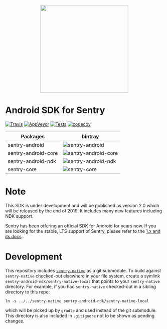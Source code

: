 <p align="center">
  <a href="https://sentry.io" target="_blank" align="center">
    <img src="https://sentry-brand.storage.googleapis.com/sentry-logo-black.png" width="280">
  </a>
  <br />
</p>

Android SDK for Sentry
===========
[![Travis](https://travis-ci.com/getsentry/sentry-android.svg?branch=master)](https://travis-ci.com/getsentry/sentry-android)
[![AppVeyor](https://ci.appveyor.com/api/projects/status/kr49snupeb1dsgwa/branch/master?svg=true)](https://ci.appveyor.com/project/sentry/sentry-android/branch/master)
[![Tests](https://img.shields.io/appveyor/tests/sentry/sentry-android/master?compact_message)](https://ci.appveyor.com/project/sentry/sentry-android/branch/master/tests)
[![codecov](https://codecov.io/gh/getsentry/sentry-android/branch/master/graph/badge.svg)](https://codecov.io/gh/getsentry/sentry-android)

|      Packages          | bintray |
| ---------------------- | ------- |
| sentry-android | ![sentry-android](https://img.shields.io/bintray/v/getsentry/sentry-android/sentry-android) |
| sentry-android-core | ![sentry-android-core](https://img.shields.io/bintray/v/getsentry/sentry-android/sentry-android-core) |
| sentry-android-ndk | ![sentry-android-ndk](https://img.shields.io/bintray/v/getsentry/sentry-android/sentry-android-ndk) |
| sentry-core | ![sentry-core](https://img.shields.io/bintray/v/getsentry/sentry-android/sentry-core) |

# Note

This SDK is under development and will be published as version 2.0 which will be released by the end of 2019. It includes many new features including NDK support.

Sentry has been offering an official SDK for Android for years now. If you are looking for the stable, LTS support of Sentry, please refer to the [1.x and its docs](https://docs.sentry.io/clients/java/integrations/#android).

# Development

This repository includes [`sentry-native`](https://github.com/getsentry/sentry-native/) as a git submodule.
To build against `sentry-native` checked-out elsewhere in your file system, create a symlink `sentry-android-ndk/sentry-native-local` that points to your `sentry-native` directory.
For example, if you had `sentry-native` checked-out in a sibling directory to this repo:

`ln -s ../../sentry-native sentry-android-ndk/sentry-native-local`

which will be picked up by `gradle` and used instead of the git submodule.
This directory is also included in `.gitignore` not to be shown as pending changes.

